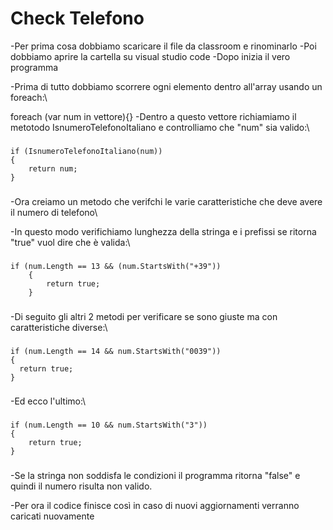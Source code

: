 # Check Telefono

-Per prima cosa dobbiamo scaricare il file da classroom e rinominarlo
-Poi dobbiamo aprire la cartella su visual studio code
-Dopo inizia il vero programma

-Prima di tutto dobbiamo scorrere ogni elemento dentro all'array usando un foreach:\

foreach (var num in vettore){}
-Dentro a questo vettore richiamiamo il metotodo IsnumeroTelefonoItaliano e controlliamo che "num" sia valido:\
###
    if (IsnumeroTelefonoItaliano(num))
    {
        return num;
    }   
###
-Ora creiamo un metodo che verifchi le varie caratteristiche che deve avere il numero di telefono\

-In questo modo verifichiamo lunghezza della stringa e i prefissi se ritorna "true" vuol dire che è valida:\
###
    if (num.Length == 13 && (num.StartsWith("+39"))
        {
            return true;
        }
###
-Di seguito gli altri 2 metodi per verificare se sono giuste ma con caratteristiche diverse:\
###
    if (num.Length == 14 && num.StartsWith("0039"))
    {
      return true;
    }
###
-Ed ecco l'ultimo:\
###
    if (num.Length == 10 && num.StartsWith("3"))
    {
        return true;
    }
###
-Se la stringa non soddisfa le condizioni il programma ritorna "false" e quindi il numero risulta non valido.

-Per ora il codice finisce così in caso di nuovi aggiornamenti verranno caricati nuovamente
